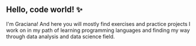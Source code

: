## Hello, code world! ✨

I'm Graciana! And here you will mostly find exercises and practice projects I work on in my path of learning programming languages and finding my way through data analysis and data science field.
